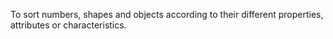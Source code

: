 To sort numbers, shapes and objects according to their different
properties, attributes or characteristics.
